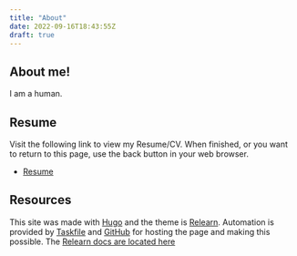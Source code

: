 ```yaml
---
title: "About"
date: 2022-09-16T18:43:55Z
draft: true
---
```


## About me!

I am a human.

## Resume

Visit the following link to view my Resume/CV. When finished, or you want to
return to this page, use the back button in your web browser.

* [Resume](/resume)

## Resources

This site was made with [Hugo](https://gohugo.io) and the theme is
[Relearn](https://themes.gohugo.io/themes/hugo-theme-relearn/). Automation is
provided by [Taskfile](https://taskfile.dev) and [GitHub](https://github.com)
for hosting the page and making this possible. The [Relearn docs are located
here](https://mcshelby.github.io/hugo-theme-relearn/)
